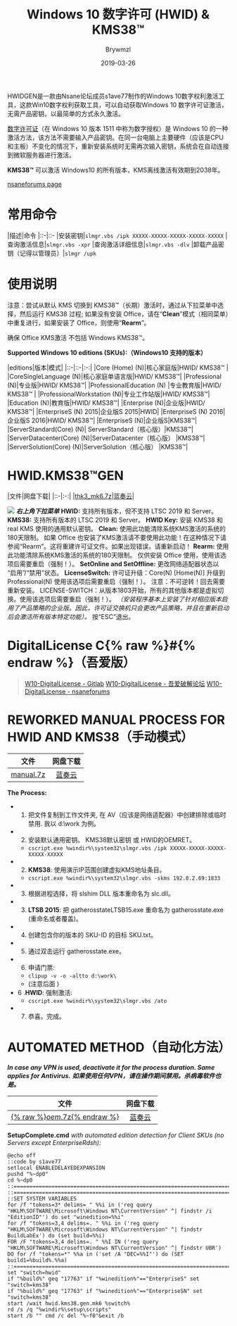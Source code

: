 ﻿---
layout:     post
title:        Windows 10 数字许可 (HWID) & KMS38™
date:       2019-03-26
author:     Brywmzl
tags: [Microsoft,Windows,HWID,KMS,微软]
categories: [办公应用]
---
HWIDGEN是一款由Nsane论坛成员s1ave77制作的Windows 10数字权利激活工具，这款Win10数字权利获取工具，可以自动获取Windows 10 数字许可证激活，无需产品密钥，以最简单的方式永久激活。

<!--more-->

[数字许可证](https://support.microsoft.com/zh-cn/help/12440/windows-10-activation)（在 Windows 10 版本 1511 中称为数字授权）是 Windows 10 的一种激活方法，该方法不需要输入产品密钥。在同一台电脑上主要硬件（应该是CPU和主板）不变化的情况下，重新安装系统时无需再次输入密钥，系统会在自动连接到微软服务器进行激活。

**KMS38™** 可以激活 Windows10 的所有版本，KMS离线激活有效期到2038年。

[nsaneforums page](https://www.nsaneforums.com/topic/312871-windows-10-digital-license-hwid-kms38%E2%84%A2-generation/)

# 常用命令

|描述|命令
|::-|::-
|安装密钥|`slmgr.vbs /ipk XXXXX-XXXXX-XXXXX-XXXXX-XXXXX`
|查询激活信息|`slmgr.vbs -xpr`
|查询激活详细信息|`slmgr.vbs -dlv`
|卸载产品密钥（记得以管理员）|`slmgr /upk`

# 使用说明
注意：尝试从默认 KMS 切换到 KMS38™（长期）激活时，通过从下拉菜单中选择，然后运行 KMS38 过程; 如果没有安装 Office，请在“**Clean**”模式（相同菜单）中重复进行，如果安装了 Office，则使用“**Rearm**”。

确保 Office KMS激活 不包括 Windows KMS38™。

**Supported Windows 10 editions﻿﻿ (SKUs):（Windows10 支持的版本）**

|editions|版本|模式|
|::-|::-|:-:|
|Core (Home) (N)|核心家庭版|HWID/ KMS38™ |
|CoreSingleLanguage (N)|核心家庭单语言版|HWID/ KMS38™|
|Professional (N)|专业版|HWID/ KMS38™|
|ProfessionalEducation (N) |专业教育版|HWID/ KMS38™ |
|ProfessionalWorkstation (N)|专业工作站版|HWID/ KMS38™|
|Education (N)|教育版|HWID/ KMS38™|
|Enterprise (N)|企业版|HWID/ KMS38™|
|EnterpriseS  (N) 2015|企业版S 2015|HWID|
|EnterpriseS (N) 2016|企业版S 2016|HWID/ KMS38™|
|EnterpriseS  (N)|企业版S|KMS38™|
|ServerStandard(Core) (N)| ServerStandard（核心版）|KMS38™|
|ServerDatacenter(Core) (N)|ServerDatacenter（核心版） |KMS38™|
|ServerSolution(Core) (N)|ServerSolution（核心版） |KMS38™|

# HWID.KMS38﻿﻿™GEN

|文件|网盘下载|
|::-|:-:|
|[thk3_mk6.7z](https://www.upload.ee/files/9714080/thk3_mk6.7z.html)|[蓝奏云](https://www.lanzous.com/i3k61fa)|

![](/img/Microsoft/hwid.png)
***右上角下拉菜单***
**HWID:**
支持所有版本，但不支持 LTSC 2019 和 Server。
**KMS38:**
支持所有版本的 LTSC 2019 和 Server。
**HWID Key:**
安装 KMS38 和real KMS 使用的通用默认密钥。
**Clean:**
使用此功能清除系统KMS激活的系统的180天限制。
如果 Office 也安装了KMS激活请不要使用此功能！在这种情况下请参阅“Rearm”。这将重建许可证文件。如果出现错误，请重新启动！
**Rearm:**
使用此功能清除系统KMS激活的系统的180天限制。
仅供安装 Office 使用，使用该选项后需要重启（强制！）。
**SetOnline and SetOffline:**
更改网络适配器状态以 “启用”/“禁用”状态。
**LicenseSwitch:**
许可证升级：Core(N) [Home(N)]  升级到 Professional(N) 使用该选项后需要重启（强制！）。
注意：不可逆转！回去需要重新安装。
LICENSE-SWITCH：从版本1803开始，所有的其他版本都是虚拟切换。使用该选项后需要重启（强制！）。
*（安装程序基本上安装了针对相应版本启用了产品策略的企业版。因此，许可证交换机只会更改产品策略，并且在重新启动后会激活所有版本特定功能）。*
按“ESC”退出。

# DigitalLicense C{% raw %}#{% endraw %}（吾爱版）

> [W10-DigitalLicense - Gitlab](https://gitlab.com/angelkyo/w10-digitallicense)
> [W10-DigitalLicense - 吾爱破解论坛](https://www.52pojie.cn/thread-742884-1-1.html)
> [W10-DigitalLicense - nsaneforums](https://www.nsaneforums.com/topic/315047-wdlg-v36-c-version-of-hwid-fork-slc_all_in_one_v5)

# REWORKED MANUAL PROCESS FOR HWID AND KMS38（手动模式）

|文件|网盘下载|
|:-:|:-:|
|[manual.7z](https://www.upload.ee/files/9580116/manual.7z.html)|[蓝奏云](https://www.lanzous.com/i3l85eb)|

**The Process﻿:﻿﻿**
* 1. 把文件复制到工作文件夹, 在 AV（应该是网络适配器）中创建排除或临时禁用. 我以 d:\work 为例。
* 2. 安装默认通用密钥。 KMS38默认密钥 或 HWID的OEMRET。
	* `cscript.exe %windir%\system32\slmgr.vbs /ipk XXXXX-XXXXX-XXXXX-XXXXX-XXXXX`
* 2. **KMS38**: 使用演示IP范围创建虚拟KMS地址条目。
	*  `cscript.exe %windir%\system32\slmgr.vbs -skms 192.0.2.69:1833`
* 3. 根据进程选择，将 slshim DLL 版本重命名为 slc.dll。
* 3. **LTSB 2015**: 把 gatherosstateLTSB15.exe 重命名为 gatherosstate.exe (重命名或者覆盖)。
* 4. 创建包含你的版本的 SKU-ID 的目标 SKU.txt。
* 5. 通过双击运行 gatherosstate.exe。
* 6. 申请门票:
	*  `clipup -v -o -altto d:\work\`
	*   (注意后面 \)
* 6 .**HWID**: 强制激活:
	*  `cscript.exe %windir%\system32\slmgr.vbs /ato`
* 7. 恭喜。完成。

# AUTOMATED METHOD（自动化方法）
***In case any VPN is used, deactivate it for the process duration. Same applies for Antivirus.***
***如果使用任何VPN，请在操作期间禁用。杀病毒软件也是。***

|文件|网盘下载|
|:-:|:-:|
|[{% raw %}_oem_.7z{% endraw %}](https://www.upload.ee/files/9720058/_oem_.7z)|[蓝奏云](https://www.lanzous.com/i3l85da)|

**SetupComplete.cmd** *with automated edition detection for Client SKUs (no Servers except EnterpriseRdsh):﻿﻿*

```
@echo off
::code by s1ave77
setlocal ENABLEDELAYEDEXPANSION
pushd "%~dp0"
cd %~dp0
::===============================================================================================================
::===============================================================================================================
::SET SYSTEM VARIABLES
for /f "tokens=3* delims= " %%i in ('reg query "HKLM\SOFTWARE\Microsoft\Windows NT\CurrentVersion" ^| findstr /i "EditionID"') do set "winedition=%%i"
for /f "tokens=3,4 delims=. " %%i in ('reg query "HKLM\SOFTWARE\Microsoft\Windows NT\CurrentVersion" ^| findstr BuildLabEx') do (set build=%%i)
FOR /F "tokens=3,4 delims=. " %%I IN ('reg query "HKLM\SOFTWARE\Microsoft\Windows NT\CurrentVersion" ^| findstr UBR') DO for /f "tokens=*" %%a in ('set /A "DEC=%%I"') do (SET build1=%build%.%%a)
::===============================================================================================================
set "switch=hwid"
if "%build%" geq "17763" if "%winedition%"=="EnterpriseS" set "switch=kms38"
if "%build%" geq "17763" if "%winedition%"=="EnterpriseSN" set "switch=kms38"
start /wait hwid.kms38.gen.mk6 %switch%
rd /s /q "%windir%\setup\scripts"
start /b "" cmd /c del "%~f0"&exit /b
```